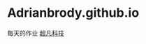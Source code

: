 # Adrianbrody.github.io
每天的作业
<a href="https://adrianbrody.github.io/%E8%B6%85%E5%87%A1%E7%A7%91%E6%8A%801/html/%E8%B6%85%E5%87%A1%E7%A7%91%E6%8A%80.html">超凡科技</a>
<a href="Adrianbrody.github.io /小鹿 / html /小鹿.html"></a>
